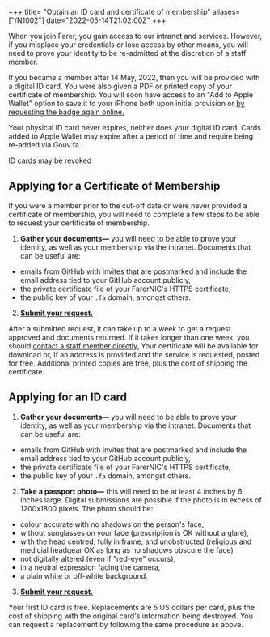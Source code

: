 +++
title= "Obtain an ID card and certificate of membership"
aliases= ["/N1002"]
date="2022-05-14T21:02:00Z"
+++

When you join Farer, you gain access to our intranet and services. However, if you misplace your credentials or lose access by other means, you will need to prove your identity to be re-admitted at the discretion of a staff member.

If you became a member after 14 May, 2022, then you will be provided with a digital ID card. You were also given a PDF or printed copy of your certificate of membership. You will soon have access to an "Add to Apple Wallet" option to save it to your iPhone both upon initial provision or [by requesting the badge again online.](https://gouv.fa/ada-request)

Your physical ID card never expires, neither does your digital ID card. Cards added to Apple Wallet may expire after a period of time and require being re-added via Gouv.fa.

ID cards may be revoked 

## Applying for a Certificate of Membership
If you were a member prior to the cut-off date or were never provided a certificate of membership, you will need to complete a few steps to be able to request your certificate of membership.

1. **Gather your documents—** you will need to be able to prove your identity, as well as your membership via the intranet. Documents that can be useful are:
  - emails from GitHub with invites that are postmarked and include the email address tied to your GitHub account publicly,
  - the private certificate file of your FarerNIC's HTTPS certificate,
  - the public key of your `.fa` domain, amongst others.
2. **[Submit your request.](https://gouv.fa/ada-request)**

After a submitted request, it can take up to a week to get a request approved and documents returned. If it takes longer than one week, you should [contact a staff member directly.](@/public/contact.md) Your certificate will be available for download or, if an address is provided and the service is requested, posted for free. Additional printed copies are free, plus the cost of shipping the certificate.

## Applying for an ID card
1. **Gather your documents—** you will need to be able to prove your identity, as well as your membership via the intranet. Documents that can be useful are:
  - emails from GitHub with invites that are postmarked and include the email address tied to your GitHub account publicly,
  - the private certificate file of your FarerNIC's HTTPS certificate,
  - the public key of your `.fa` domain, amongst others.
2. **Take a passport photo—** this will need to be at least 4 inches by 6 inches large. Digital submissions are possible if the photo is in excess of 1200x1800 pixels. The photo should be:
  - colour accurate with no shadows on the person's face,
  - without sunglasses on your face (prescription is OK without a glare),
  - with the head centred, fully in frame, and unobstructed (religious and medicial headgear OK as long as no shadows obscure the face)
  - not digitally altered (even if "red-eye" occurs),
  - in a neutral expression facing the camera,
  - a plain white or off-white background.
3. **[Submit your request.](https://gouv.fa/id-request)**

Your first ID card is free. Replacements are 5 US dollars per card, plus the cost of shipping with the original card's information being destroyed. You can request a replacement by following the same procedure as above. 
